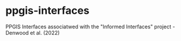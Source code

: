 # ppgis-interfaces
PPGIS Interfaces associatwed with the "Informed Interfaces" project - Denwood et al. (2022)
